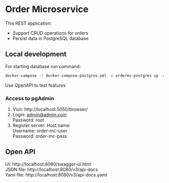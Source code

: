 # Order Microservice
This REST application:
* Support CRUD operations for orders
* Persist data in PostgreSQL database

## Local development
For starting database run command:
```bash
docker-compose -f docker-compose-postgres.yml -p orderms-postgres up -d    
```
Use OpenAPI to test features

### Access to pgAdmin
1. Visit: http://localhost:5050/browser/
2. Login: admin@admin.com  
   Password: root
3. Register server:
   Host name: <Docker IP>  
   Username: order-mc-user  
   Password: order-mc-pass  

## Open API
UI: http://localhost:8080/swagger-ui.html  
JSON file: http://localhost:8080/v3/api-docs  
Yaml file: http://localhost:8080/v3/api-docs.yaml